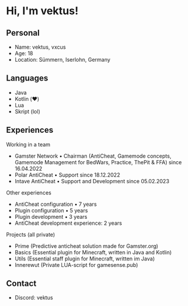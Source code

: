 # Hi, I'm vektus!

## Personal
- Name: vektus, vxcus
- Age: 18
- Location: Sümmern, Iserlohn, Germany

## Languages 
- Java 
- Kotlin (❤️)
- Lua 
- Skript (lol)

## Experiences

Working in a team
- Gamster Network • Chairman (AntiCheat, Gamemode concepts, Gamemode Management for BedWars, Practice, ThePit & FFA) since 16.04.2022
- Polar AntiCheat • Support since 18.12.2022
- Intave AntiCheat • Support and Development since 05.02.2023

Other experiences
- AntiCheat configuration • 7 years
- Plugin configuration • 5 years
- Plugin development • 3 years
- AntiCheat development experience: 2 years

Projects (all private)
- Prime (Predictive anticheat solution made for Gamster.org)
- Basics (Essential plugin for Minecraft, written in Java and Kotlin)
- Utils (Essential staff plugin for Minecraft, written im Java)
- Innerewut (Private LUA-script for gamesense.pub)

## Contact
- Discord: vektus
